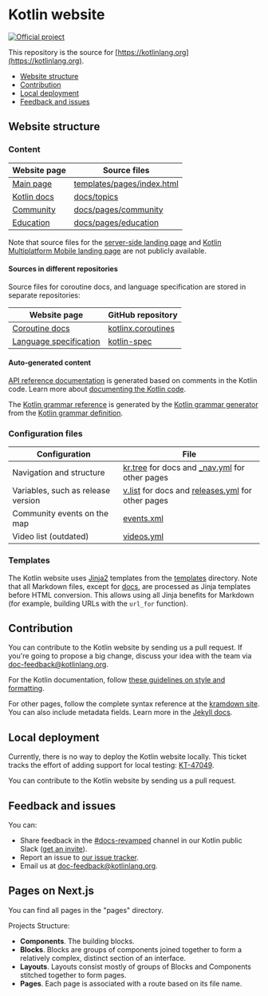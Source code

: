 # Kotlin website
[![Official project][project-badge]][project-url]

This repository is the source for [https://kotlinlang.org](https://kotlinlang.org).

* [Website structure](#website-structure)
* [Contribution](#contribution)
* [Local deployment](#local-deployment)
* [Feedback and issues](#feedback-and-issues)

<a id="project-structure"></a>
## Website structure 

### Content

|Website page|Source files|
|------------|--------|
| [Main page](https://kotlinlang.org/) | [templates/pages/index.html](templates/pages/index.html) |
| [Kotlin docs](https://kotlinlang.org/docs/home.html) |[docs/topics](docs/topics)| 
| [Community](https://kotlinlang.org/community/) | [docs/pages/community](docs/pages/community) | 
| [Education](https://kotlinlang.org/education/) | [docs/pages/education](docs/pages/education)| 

Note that source files for the [server-side landing page](https://kotlinlang.org/lp/server-side/) and [Kotlin Multiplatform Mobile landing page](https://kotlinlang.org/lp/mobile/) are not publicly available.

#### Sources in different repositories

Source files for coroutine docs, and language specification are stored in separate repositories:

|Website page|GitHub repository|
|------------|--------|
| [Coroutine docs](https://kotlinlang.org/docs/coroutines-guide.html) | [kotlinx.coroutines](https://github.com/Kotlin/kotlinx.coroutines/docs) |
| [Language specification](https://kotlinlang.org/spec/introduction.html) | [kotlin-spec](https://github.com/Kotlin/kotlin-spec) |

#### Auto-generated content

[API reference documentation](https://kotlinlang.org/api/latest/jvm/stdlib/) is generated based on comments in the Kotlin code. 
Learn more about [documenting the Kotlin code](https://kotlinlang.org/docs/kotlin-doc.html).

The [Kotlin grammar reference](https://kotlinlang.org/docs/reference/grammar.html) is generated by the [Kotlin grammar generator](https://github.com/JetBrains/kotlin-grammar-generator) from the
[Kotlin grammar definition](https://github.com/JetBrains/kotlin/tree/master/grammar).

### Configuration files

|Configuration| File|
|-----|----|
|Navigation and structure| [kr.tree](docs/kr.tree) for docs and [_nav.yml](data/_nav.yml) for other pages |
|Variables, such as release version | [v.list](docs/v.list) for docs and [releases.yml](data/releases.yml) for other pages |
|Community events on the map | [events.xml](data/events.xml) |
|Video list (outdated) | [videos.yml](data/videos.yml) |

### Templates

The Kotlin website uses [Jinja2](http://jinja.pocoo.org/docs/dev/) templates from the [templates](templates) directory.
Note that all Markdown files, except for [docs](docs), are processed as Jinja templates before HTML conversion. 
This allows using all Jinja benefits for Markdown (for example, building URLs with the `url_for` function).

## Contribution

You can contribute to the Kotlin website by sending us a pull request. If you're going to propose a big change, discuss your idea with the team via [doc-feedback@kotlinlang.org](mailto:doc-feedback@kotlinlang.org).

For the Kotlin documentation, follow [these guidelines on style and formatting](https://docs.google.com/document/d/1mUuxK4xwzs3jtDGoJ5_zwYLaSEl13g_SuhODdFuh2Dc/edit?usp=sharing).

For other pages, follow the complete syntax reference at the [kramdown site](http://kramdown.gettalong.org/syntax.html).
You can also include metadata fields. Learn more in the [Jekyll docs](http://jekyllrb.com/docs/frontmatter/).

## Local deployment

Currently, there is no way to deploy the Kotlin website locally. This ticket tracks the effort of adding support for local testing: [KT-47049](https://youtrack.jetbrains.com/issue/KT-47049).

You can contribute to the Kotlin website by sending us a pull request.

## Feedback and issues

You can:

* Share feedback in the [#docs-revamped](https://kotlinlang.slack.com/archives/C01GGPPCAA0/p1607340719000500) channel in our Kotlin public Slack ([get an invite](https://surveys.jetbrains.com/s3/kotlin-slack-sign-up)).
* Report an issue to [our issue tracker](https://youtrack.jetbrains.com/newIssue?project=KT&c=tag%20kotlin-doc-migration).
* Email us at [doc-feedback@kotlinlang.org](mailto:doc-feedback@kotlinlang.org).

[project-url]: https://confluence.jetbrains.com/display/ALL/JetBrains+on+GitHub
[project-badge]: http://jb.gg/badges/official.svg
[slack-url]: http://slack.kotlinlang.org

## Pages on Next.js

You can find all pages in the "pages" directory.

Projects Structure:
- **Components**. The building blocks.
- **Blocks**. Blocks are groups of components joined together to form a relatively complex, distinct section of an interface.
- **Layouts**. Layouts consist mostly of groups of Blocks and Components stitched together to form pages.
- **Pages**. Each page is associated with a route based on its file name.
